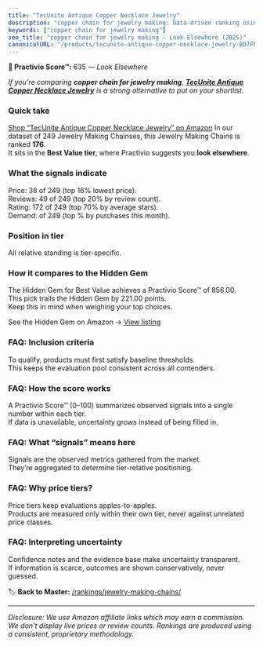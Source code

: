 ```yaml
---
title: "TecUnite Antique Copper Necklace Jewelry"
description: "copper chain for jewelry making: Data-driven ranking using the Practivio Score™. Positioned by quality, value, demand, findability, momentum."
keywords: ["copper chain for jewelry making"]
seo_title: "copper chain for jewelry making — Look Elsewhere (2025)"
canonicalURL: "/products/tecunite-antique-copper-necklace-jewelry-B07FNR3G23/"
---
```


**🚫 Practivio Score™:** 635 — _Look Elsewhere_


*If you're comparing **copper chain for jewelry making**, **[TecUnite Antique Copper Necklace Jewelry](https://www.amazon.com/dp/B07FNR3G23?tag=practivio-20)** is a strong alternative to put on your shortlist.*
### Quick take
[Shop “TecUnite Antique Copper Necklace Jewelry” on Amazon](https://www.amazon.com/dp/B07FNR3G23?tag=practivio-20)
In our dataset of 249 Jewelry Making Chainses, this Jewelry Making Chains is ranked **176**.  
It sits in the **Best Value tier**, where Practivio suggests you **look elsewhere**.

### What the signals indicate
Price: 38 of 249 (top 16% lowest price).  
Reviews: 49 of 249 (top 20% by review count).  
Rating: 172 of 249 (top 70% by average stars).  
Demand:  of 249 (top % by purchases this month).

### Position in tier
All relative standing is tier-specific.

### How it compares to the Hidden Gem
The Hidden Gem for Best Value achieves a Practivio Score™ of 856.00.  
This pick trails the Hidden Gem by 221.00 points.  
Keep this in mind when weighing your top choices.  

See the Hidden Gem on Amazon → [View listing](https://www.amazon.com/dp/B07DMMBY85?tag=practivio-20)

### FAQ: Inclusion criteria
To qualify, products must first satisfy baseline thresholds.  
This keeps the evaluation pool consistent across all contenders.

### FAQ: How the score works
A Practivio Score™ (0–100) summarizes observed signals into a single number within each tier.  
If data is unavailable, uncertainty grows instead of being filled in.

### FAQ: What “signals” means here
Signals are the observed metrics gathered from the market.  
They’re aggregated to determine tier-relative positioning.

### FAQ: Why price tiers?
Price tiers keep evaluations apples-to-apples.  
Products are measured only within their own tier, never against unrelated price classes.

### FAQ: Interpreting uncertainty
Confidence notes and the evidence base make uncertainty transparent.  
If information is scarce, outcomes are shown conservatively, never guessed.


🏷️ **Back to Master:** [/rankings/jewelry-making-chains/](/rankings/jewelry-making-chains/)

---
_Disclosure: We use Amazon affiliate links which may earn a commission. We don’t display live prices or review counts. Rankings are produced using a consistent, proprietary methodology._
